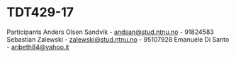 TDT429-17
=========

Participants
Anders Olsen Sandvik - andsan@stud.ntnu.no - 91824583
Sebastian Zalewski - zalewski@stud.ntnu.no  - 95107928
Emanuele Di Santo - aribeth84@yahoo.it
